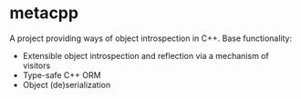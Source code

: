 metacpp
=======
A project providing ways of object introspection in C++.
Base functionality:
* Extensible object introspection and reflection via a mechanism of visitors
* Type-safe C++ ORM
* Object (de)serialization

